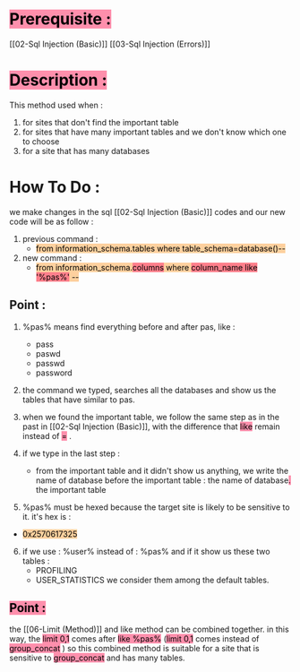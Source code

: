 # <mark style="background: #FF5582A6;">Prerequisite :</mark> 
[[02-Sql Injection (Basic)]]
[[03-Sql Injection (Errors)]]
# <mark style="background: #FF5582A6;">Description :</mark> 
This method used when :
1. for sites that don't find the important table
2. for sites that have many important tables and we don't know which one to choose
3. for a site that has many databases

# How To Do :
we make changes in the sql [[02-Sql Injection (Basic)]] codes and our new code will be as follow :
1. previous command :
	- <mark style="background: #FFB86CA6;">from information_schema.tables where table_schema=database()--</mark> 
2. new command :
	- <mark style="background: #FFB86CA6;">from information_schema.<mark style="background: #FF5582A6;">columns</mark> where <mark style="background: #FF5582A6;">column_name like</mark> <mark style="background: #FF5582A6;">'%pas%'</mark> --</mark> 

## Point :
1. %pas% means find everything before and after pas, like :
   - pass
   - paswd
   - passwd
   - password

2. the command we typed, searches all the databases and show us the tables that have similar to pas.

3. when we found the important table, we follow the same step as in the past in
   [[02-Sql Injection (Basic)]], with the difference that <mark style="background: #FF5582A6;">like</mark> remain instead of <mark style="background: #FF5582A6;">=</mark> .

4. if we type in the last step :
	- from the important table
   and it didn't show us anything, we write the name of database before the important table :
		 the name of database<mark style="background: #FF5582A6;">.</mark> the important table

5. %pas% must be hexed because the target site is likely to be sensitive to it.
it's hex is :
- <mark style="background: #FFB86CA6;">0x2570617325</mark> 

6. if we use : %user% instead of : %pas% and if it show us these two tables :
	- PROFILING
	- USER_STATISTICS
   we consider them among the default tables.

## <mark style="background: #FF5582A6;">Point :</mark> 
the [[06-Limit (Method)]] and like method can be combined together.
in this way, the <mark style="background: #FF5582A6;">limit 0,1</mark> comes after <mark style="background: #FF5582A6;">like %pas%</mark> (<mark style="background: #FF5582A6;">limit 0,1</mark> comes instead of <mark style="background: #FF5582A6;">group_concat</mark> )
so this combined method is suitable for a site that is sensitive to <mark style="background: #FF5582A6;">group_concat</mark> and has many tables.